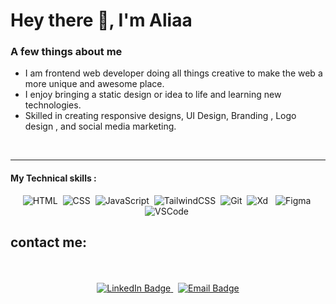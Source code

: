 
# Hey there :wave:, I'm Aliaa 

### A few things about me
- I am frontend web developer doing all things creative to make the web a more unique and awesome place.
- I enjoy bringing a static design or idea to life and learning new technologies.
- Skilled in creating responsive designs, UI Design, Branding , Logo design , and social media marketing.
<!-- - Graduated in 2021 with a B.S. in Web Design & Development from Southern New Hampshire University
 - Currently working on a web application for film photography and for international travel -->

<br>

---

####  My Technical skills :
<div align="center">
<div>
  <img src="./icons/ai.png" title="HTML5" alt="HTML" />&nbsp;
  <img src="./icons/boot.png"  title="CSS3" alt="CSS" />&nbsp;
  <img src="./icons/css.png" title="JavaScript" alt="JavaScript" />&nbsp;
  <img src="./icons/html.png" title="TailwindCSS" alt="TailwindCSS"  />&nbsp;
  <img src="./icons/js (2).png" title="Git" alt="Git" />&nbsp;
  <img src="./icons/ps.png" title="Xd" alt="Xd"/> &nbsp;
  <img src="./icons/react.png" title="Figma" alt="Figma" />&nbsp;
  <img src="./icons/xd.png" title="VSCode" alt="VSCode"/>&nbsp;
 
</div>
</div>



## contact me:
<div id="badges" align ="center">
  <br><br>
  <a href="">
    <img src="https://img.shields.io/badge/LinkedIn-blue?style=for-the-badge&logo=linkedin&logoColor=white" alt="LinkedIn Badge"/>
  </a>&nbsp;
 
 
  <a href="">
    <img src="https://img.shields.io/badge/Gmail-blue?style=for-the-badge&logo=gmail&logoColor=white&color=bb001b" alt="Email Badge" />
  </a>
  
  
</div>



